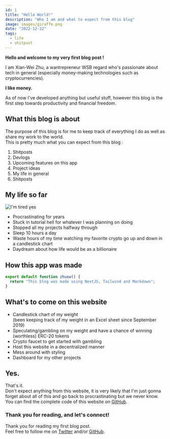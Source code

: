 ```yaml
---
id: 1
title: "Hello World!"
description: "Who I am and what to expect from this blog"
image: images/giraffe.png
date: "2022-12-22"
tags:
  - life
  - shitpost
---
```


**Hello and welcome to my very first blog post !**

I am Xian-Wei Zhu, a wantrepreneur WSB regard who's passionate about tech in general (especially money-making technologies such as cryptocurrencies).

**I like money.**

As of now I've developed anything but useful stuff, however this blog is the first step towards productivity and financial freedom.

## What this blog is about

The purpose of this blog is for me to keep track of everything I do as well as share my work to the world. \
This is pretty much what you can expect from this blog :

1. Shitposts
2. Devlogs
3. Upcoming features on this app
4. Project ideas
5. My life in general
6. Shitposts

## My life so far

![I'm tired yes](/images/imtired.png)

- Procrastinating for years
- Stuck in tutorial hell for whatever I was planning on doing
- Stopped all my projects halfway through
- Sleep 10 hours a day
- Waste hours of my time watching my favorite crypto go up and down in a candlestick chart
- Daydream about how life would be as a billionaire

## How this app was made

```js
export default function zhuxw() {
  return "This blog was made using NextJS, Tailwind and Markdown";
}
```

## What's to come on this website

- Candlestick chart of my weight \
  (been keeping track of my weight in an Excel sheet since September 2019)
- Speculating/gambling on my weight and have a chance of winning (worthless) ERC-20 tokens
- Crypto faucet to get started with gambling
- Host this website in a decentralized manner
- Mess around with styling
- Dashboard for my other projects

## Yes.

That's it. \
Don't expect anything from this website, it is very likely that I'm just gonna forget about all of this and go back to procrastinating but we never know. \
You can find the complete code of this website on [GitHub](https://github.com/Xian-Wei/zhuxw/tree/develop).

### Thank you for reading, and let's connect!

Thank you for reading my first blog post. \
Feel free to follow me on [Twitter](https://twitter.com/xianweizhu) and/or [GitHub](https://github.com/Xian-Wei).

